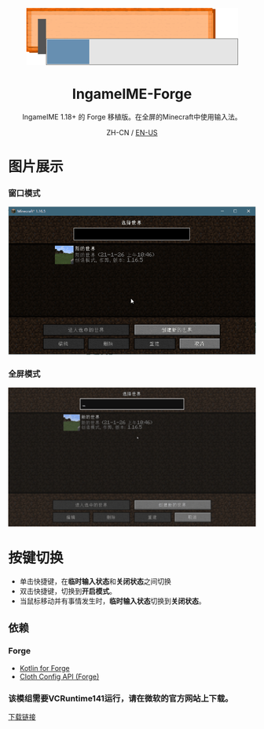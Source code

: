 <center><div align="center">

<img src="old/IngameIME-Icon.png"/>

# IngameIME-Forge

IngameIME 1.18+ 的 Forge 移植版。在全屏的Minecraft中使用输入法。

ZH-CN / [EN-US](README-EN.md)

</div></center>

# 图片展示

### 窗口模式

![窗口模式](https://github.com/Windmill-City/IngameIME-Minecraft/raw/master/Docs/WindowInput.gif)

### 全屏模式

![全屏模式](https://github.com/Windmill-City/IngameIME-Minecraft/raw/master/Docs/FullScreenInput.gif)

# 按键切换

- 单击快捷键，在**临时输入状态**和**关闭状态**之间切换
- 双击快捷键，切换到**开启模式**。
- 当鼠标移动并有事情发生时，**临时输入状态**切换到**关闭状态**。

## 依赖

### Forge

- [Kotlin for Forge](https://www.curseforge.com/minecraft/mc-mods/kotlin-for-forge)
- [Cloth Config API (Forge)](https://www.curseforge.com/minecraft/mc-mods/cloth-config-forge)

### 该模组需要VCRuntime141运行，请在微软的官方网站上下载。

[下载链接](https://learn.microsoft.com/zh-CN/cpp/windows/latest-supported-vc-redist)